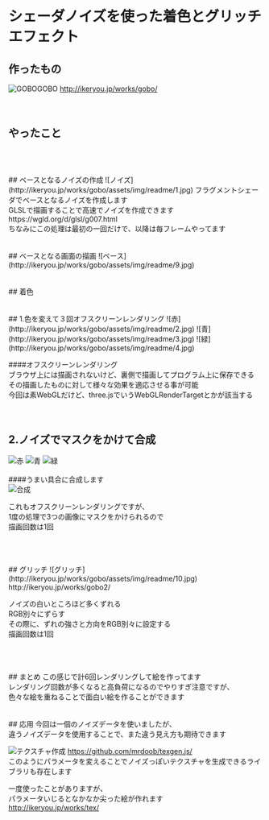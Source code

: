 # シェーダノイズを使った着色とグリッチエフェクト

## 作ったもの
![GOBOGOBO](http://ikeryou.jp/works/gobo/assets/img/readme/0.png)
<http://ikeryou.jp/works/gobo/>
<br>
<br>
<br>
## やったこと
<br>
<br>
<br>
## ベースとなるノイズの作成
![ノイズ](http://ikeryou.jp/works/gobo/assets/img/readme/1.jpg)
フラグメントシェーダでベースとなるノイズを作成します<br>
GLSLで描画することで高速でノイズを作成できます<br>
https://wgld.org/d/glsl/g007.html<br>
ちなみにこの処理は最初の一回だけで、以降は毎フレームやってます
<br>
<br>
<br>
## ベースとなる画面の描画
![ベース](http://ikeryou.jp/works/gobo/assets/img/readme/9.jpg)
<br>
<br>
<br>
## 着色
<br>
<br>
<br>
## 1.色を変えて３回オフスクリーンレンダリング
![赤](http://ikeryou.jp/works/gobo/assets/img/readme/2.jpg)
![青](http://ikeryou.jp/works/gobo/assets/img/readme/3.jpg)
![緑](http://ikeryou.jp/works/gobo/assets/img/readme/4.jpg)

####オフスクリーンレンダリング<br>
ブラウザ上には描画されないけど、裏側で描画してプログラム上に保存できる<br>
その描画したものに対して様々な効果を適応させる事が可能<br>
今回は素WebGLだけど、three.jsでいうWebGLRenderTargetとかが該当する
<br>
<br>
<br>
## 2.ノイズでマスクをかけて合成
![赤](http://ikeryou.jp/works/gobo/assets/img/readme/5.jpg)
![青](http://ikeryou.jp/works/gobo/assets/img/readme/6.jpg)
![緑](http://ikeryou.jp/works/gobo/assets/img/readme/7.jpg)
<br>
<br>
####うまい具合に合成します<br>
![合成](http://ikeryou.jp/works/gobo/assets/img/readme/8.jpg)

これもオフスクリーンレンダリングですが、<br>
1度の処理で3つの画像にマスクをかけられるので<br>
描画回数は1回

<br>
<br>
<br>
## グリッチ
![グリッチ](http://ikeryou.jp/works/gobo/assets/img/readme/10.jpg)
http://ikeryou.jp/works/gobo2/

ノイズの白いところほど多くずれる<br>
RGB別々にずらす<br>
その際に、ずれの強さと方向をRGB別々に設定する<br>
描画回数は1回

<br>
<br>
<br>
## まとめ
この感じで計6回レンダリングして絵を作ってます<br>
レンダリング回数が多くなると高負荷になるのでやりすぎ注意ですが、<br>
色々な絵を重ねることで面白い絵を作ることができます
<br>
<br>
<br>
## 応用
今回は一個のノイズデータを使いましたが、<br>
違うノイズデータを使用することで、また違う見え方も期待できます<br>

![テクスチャ作成](http://ikeryou.jp/works/gobo/assets/img/readme/11.jpg)
https://github.com/mrdoob/texgen.js/<br>
このようにパラメータを変えることでノイズっぽいテクスチャを生成できるライブラリも存在します<br>

一度使ったことがありますが、<br>
パラメータいじるとなかなか尖った絵が作れます<br>
http://ikeryou.jp/works/tex/

